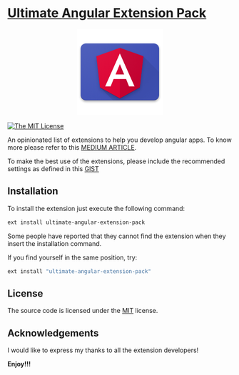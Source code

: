 # [Ultimate Angular Extension Pack](https://github.com/GeorgeChackungal/Ultimate-Angular-Extension-Pack)

<p align="center">
  <img src="https://raw.githubusercontent.com/GeorgeChackungal/Ultimate-Angular-Extension-Pack/master/images/ultimateangularpack-xxxhdpi.png" alt="Image"/>
</p>

[![The MIT License](https://img.shields.io/badge/license-MIT-orange.svg?color=blue&style=flat-square)](http://opensource.org/licenses/MIT)

An opinionated list of extensions to help you develop angular apps. To know more please refer to this [MEDIUM ARTICLE](https://medium.com/@george2c/supercharge-your-angular-development-with-visual-studio-code-57ecd8cbf041).

To make the best use of the extensions, please include the recommended settings as defined in this [GIST](https://gist.github.com/GeorgeChackungal/9fabead914ace6aeac1bd508983680ae)

## Installation

To install the extension just execute the following command:

```sh
ext install ultimate-angular-extension-pack
```

Some people have reported that they cannot find the extension when they insert the installation command.

If you find yourself in the same position, try:

```sh
ext install "ultimate-angular-extension-pack"
```

## License

The source code is licensed under the [MIT](License) license.

## Acknowledgements

I would like to express my thanks to all the extension developers!

**Enjoy!!!**
